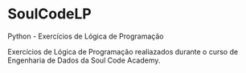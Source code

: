 # SoulCodeLP
Python - Exercícios de Lógica de Programação

Exercícios de Lógica de Programação realiazados durante o curso de Engenharia de Dados da Soul Code Academy.

